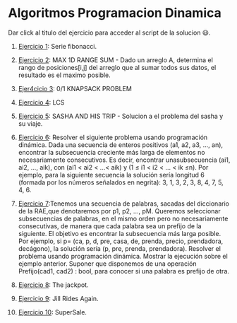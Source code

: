 # Algoritmos Programacion Dinamica

Dar click al titulo del ejercicio para acceder al script de la solucion 😃.

1. [Ejercicio 1](/Scripts/main54.cpp): Serie fibonacci.

2. [Ejercicio 2](/Scripts/main51.cpp): MAX 1D RANGE SUM - Dado un arreglo A, determina el rango de posiciones[i,j] del arreglo que al sumar todos sus datos, el resultado es el maximo posible.

3. [Ejer4cicio 3](/Scripts/main52.cpp): 0/1 KNAPSACK PROBLEM

4. [Ejercicio 4](/Scripts/main53.cpp): LCS

5. [Ejercicio 5](/Scripts/main55.cpp): SASHA AND HIS TRIP - Solucion a el problema del sasha y su viaje.

6. [Ejercicio 6](/Scripts/main56.cpp): Resolver el siguiente problema usando programación dinámica. Dada una secuencia de enteros positivos (a1, a2, a3, ..., an), encontrar la subsecuencia creciente más larga de elementos no necesariamente consecutivos. Es decir, encontrar unasubsecuencia (ai1, ai2, ..., aik), con (ai1 < ai2 < ...< aik) y (1 ≤ i1 < i2 < ... < ik ≤n). Por ejemplo, para la siguiente secuencia la solución sería longitud 6 (formada por los números señalados en negrita): 3, 1, 3, 2, 3, 8, 4, 7, 5, 4, 6. 

7. [Ejercicio 7](/Scripts/main57.cpp):Tenemos una secuencia de palabras, sacadas del diccionario de la RAE,que denotaremos por p1, p2, ..., pM. Queremos seleccionar subsecuencias de palabras, en el mismo orden pero no necesariamente consecutivas, de manera que cada palabra sea un prefijo de la siguiente. El objetivo es encontrar la subsecuencia más larga posible. Por ejemplo, si p= (ca, p, d, pre, casa, de, prenda, precio, prendadora, decágono), la solución sería (p, pre, prenda, prendadora). Resolver el
problema usando programación dinámica. Mostrar la ejecución sobre el ejemplo
anterior. Suponer que disponemos de una operación Prefijo(cad1, cad2) : bool, para
conocer si una palabra es prefijo de otra. 

8. [Ejercicio 8](/Scripts/main58.cpp): The jackpot.

8. [Ejercicio 9](/Scripts/main59.cpp): Jill Rides Again.

9. [Ejercicio 10](/Scripts/main60.cpp): SuperSale.
